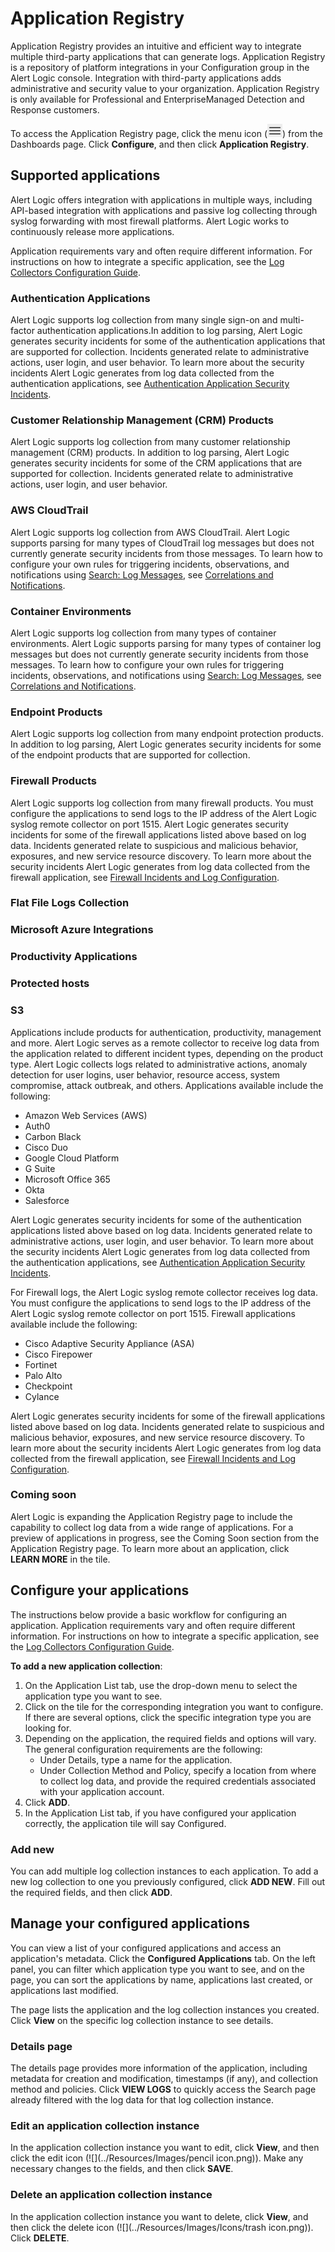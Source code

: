 # Application Registry

Application Registry provides an intuitive and efficient way to integrate multiple third-party applications that can generate logs. Application Registry is a repository of platform integrations in your Configuration group in the Alert Logic console. Integration with third-party applications adds administrative and security value to your organization.  Application Registry is only available for Professional and EnterpriseManaged Detection and Response customers.

To access the Application Registry page, click the menu icon (![](../Resources/Images/dashboard/menu-icon.png)) from the Dashboards page. Click **Configure**, and then click **Application Registry**.

## Supported applications

Alert Logic offers integration with applications in multiple ways, including API-based integration with applications and passive log collecting through syslog forwarding  with most firewall platforms. Alert Logic works to continuously release more applications.

Application requirements vary and often require different information. For instructions on how to integrate a specific application, see the [Log Collectors Configuration Guide](collectors/log-applications.md).

### Authentication Applications

Alert Logic supports log collection from many single sign-on and multi-factor authentication applications.In addition to log parsing, Alert Logic generates security incidents for some of the authentication applications that are supported for collection. Incidents generated relate to administrative actions, user login, and user behavior. To learn more about the security incidents Alert Logic generates from log data collected from the authentication applications, see [Authentication Application Security Incidents](../analyze/security-incidents.md).

### Customer Relationship Management (CRM) Products

Alert Logic supports log collection from many customer relationship management (CRM) products. In addition to log parsing, Alert Logic generates security incidents for some of the CRM applications that are supported for collection. Incidents generated relate to administrative actions, user login, and user behavior.

### AWS CloudTrail

Alert Logic supports log collection from AWS CloudTrail. Alert Logic supports parsing for many types of CloudTrail log messages but does not currently generate security incidents from those messages. To learn how to configure your own rules for triggering incidents, observations, and notifications using [Search: Log Messages](../analyze/log-message-search.md), see [Correlations and Notifications](notifications/log-correlation.md).

### Container Environments

Alert Logic supports log collection from many types of container environments. Alert Logic supports parsing for many types of container log messages  but does not currently generate security incidents from those messages. To learn how to configure your own rules for triggering incidents, observations, and notifications using [Search: Log Messages](../analyze/log-message-search.md), see [Correlations and Notifications](notifications/log-correlation.md).

### Endpoint Products

Alert Logic supports log collection from many endpoint protection products. In addition to log parsing, Alert Logic generates security incidents for some of the endpoint products that are supported for collection.

### Firewall Products

Alert Logic supports log collection from many firewall products. You must configure the applications to send logs to the IP address of the Alert Logic syslog remote collector on port 1515. Alert Logic generates security incidents for some of the firewall applications listed above based on log data. Incidents generated relate to suspicious and malicious behavior, exposures, and new service resource discovery. To learn more about the security incidents Alert Logic generates from log data collected from the firewall application, see [Firewall Incidents and Log Configuration](../analyze/firewall-incidents.md).

### Flat File Logs Collection

### Microsoft Azure Integrations

### Productivity Applications

### Protected hosts

### S3

Applications include products for authentication, productivity, management and more. Alert Logic serves as a remote collector to receive log data from the application related to different incident types, depending on the product type. Alert Logic collects logs related to administrative actions, anomaly detection for user logins, user behavior, resource access, system compromise, attack outbreak, and others. Applications available include the following:

* Amazon Web Services (AWS)
* Auth0
* Carbon Black
* Cisco Duo
* Google Cloud Platform
* G Suite
* Microsoft Office 365
* Okta
* Salesforce

Alert Logic generates security incidents for some of the authentication applications listed above based on log data. Incidents generated relate to administrative actions, user login, and user behavior. To learn more about the security incidents Alert Logic generates from log data collected from the authentication applications, see [Authentication Application Security Incidents](../analyze/security-incidents.md).

For Firewall logs, the Alert Logic syslog remote collector receives log data. You must configure the applications to send logs to the IP address of the Alert Logic syslog remote collector on port 1515. Firewall applications available include the following:

* Cisco Adaptive Security Appliance (ASA)
* Cisco Firepower
* Fortinet
* Palo Alto
* Checkpoint
* Cylance

Alert Logic generates security incidents for some of the firewall applications listed above based on log data. Incidents generated relate to suspicious and malicious behavior, exposures, and new service resource discovery. To learn more about the security incidents Alert Logic generates from log data collected from the firewall application, see [Firewall Incidents and Log Configuration](../analyze/firewall-incidents.md).

### Coming soon

Alert Logic is expanding the Application Registry page to include the capability to collect log data from a wide range  of applications. For a preview of applications in progress, see the Coming Soon section from the Application Registry page. To learn more about an application, click **LEARN MORE** in the tile.

## Configure your applications

The instructions below provide a basic workflow for configuring an application. Application requirements vary and often require different information. For instructions on how to integrate a specific application, see the [Log Collectors Configuration Guide](collectors/log-applications.md).

**To add a new application collection**:

1. On the Application List tab, use the drop-down menu to select the application type you want to see.
2. Click on the tile for the corresponding integration you want to configure. If there are several options, click the specific integration type you are looking for.
3. Depending on the application, the required fields and options will vary. The general configuration requirements are the following:
   * Under Details, type a name for the application.
   * Under Collection Method and Policy, specify a location from where to collect log data, and provide the required credentials associated with your application account.
5. Click **ADD**.
6. In the Application List tab, if you have configured your application correctly, the application tile will say Configured.

### Add new

You can add multiple log collection instances to each application. To add a new log collection to one you previously configured, click **ADD NEW**. Fill out the required fields, and then click **ADD**.

## Manage your configured applications

You can view a list of your configured applications and access an application's metadata. Click the **Configured Applications** tab. On the left panel, you can filter which application type you want to see, and on the page, you can sort the applications by name, applications last created, or applications last modified.

The page lists the application and the log collection instances you created. Click **View** on the specific log collection instance to see details.

### Details page

The details page provides more information of the application, including metadata for creation and modification, timestamps (if any), and collection method and policies. Click **VIEW LOGS** to quickly access the Search page already filtered  with the log data for that log collection instance.

### Edit an application collection instance

In the application collection instance you want to edit, click **View**, and then click the edit icon (![](../Resources/Images/pencil icon.png)). Make any necessary changes to the fields, and then click **SAVE**.

### Delete an application collection instance

In the application collection instance you want to delete, click **View**, and then click the delete icon (![](../Resources/Images/Icons/trash icon.png)). Click **DELETE**.
